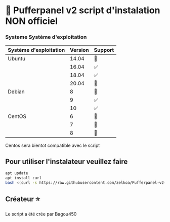 # :jigsaw: Pufferpanel v2 script d'instalation NON officiel 


### Systeme Système d'exploitation

| Système d'exploitation  | Version | Support            |
| ----------------- | ------- | -------------------- |
| Ubuntu            | 14.04   | :red_circle:         |
|                   | 16.04   | :white_check_mark:   |
|                   | 18.04   | :white_check_mark:   |
|                   | 20.04   | :red_circle:        |
| Debian            | 8       | :red_circle:         |
|                   | 9       | :white_check_mark:   |
|                   | 10      | :white_check_mark:   |
| CentOS            | 6       | :red_circle:         |
|                   | 7       | :red_circle:    |
|                   | 8       | :red_circle:    |

Centos sera bientot compatible avec le script

## Pour utiliser l'instalateur veuillez faire 


```bash
apt update
apt install curl 
bash <(curl -s https://raw.githubusercontent.com/zelkoa/Pufferpanel-v2-install-script/master/install.sh)
```

## Créateur  :star:

Le script a été crée par Bagou450
